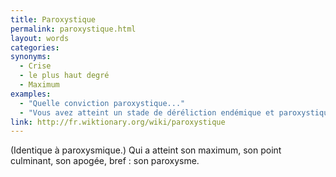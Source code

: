 ```yaml
---
title: Paroxystique
permalink: paroxystique.html
layout: words
categories:
synonyms:
  - Crise
  - le plus haut degré
  - Maximum
examples:
  - "Quelle conviction paroxystique..."
  - "Vous avez atteint un stade de déréliction endémique et paroxystique..."
link: http://fr.wiktionary.org/wiki/paroxystique
---
```


(Identique à paroxysmique.)
Qui a atteint son maximum, son point culminant, son apogée, bref : son paroxysme.


